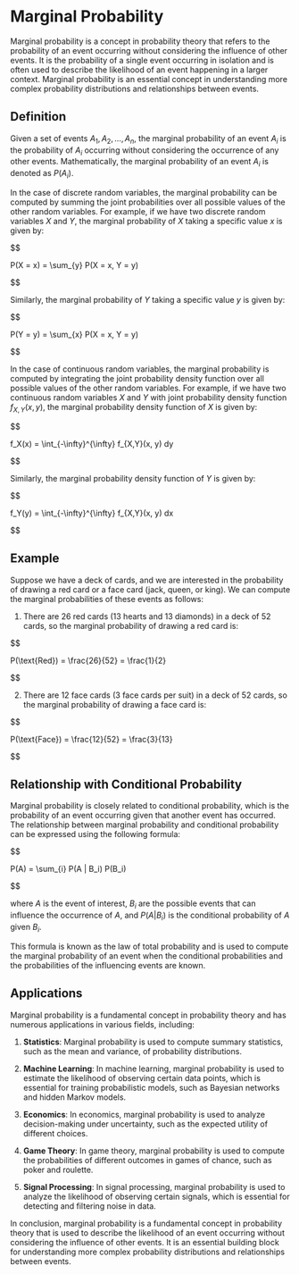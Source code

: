 # Marginal Probability

Marginal probability is a concept in probability theory that refers to the probability of an event occurring without considering the influence of other events. It is the probability of a single event occurring in isolation and is often used to describe the likelihood of an event happening in a larger context. Marginal probability is an essential concept in understanding more complex probability distributions and relationships between events.

## Definition

Given a set of events $A_1, A_2, \dots, A_n$, the marginal probability of an event $A_i$ is the probability of $A_i$ occurring without considering the occurrence of any other events. Mathematically, the marginal probability of an event $A_i$ is denoted as $P(A_i)$.

In the case of discrete random variables, the marginal probability can be computed by summing the joint probabilities over all possible values of the other random variables. For example, if we have two discrete random variables $X$ and $Y$, the marginal probability of $X$ taking a specific value $x$ is given by:


$$

P(X = x) = \sum_{y} P(X = x, Y = y)

$$


Similarly, the marginal probability of $Y$ taking a specific value $y$ is given by:


$$

P(Y = y) = \sum_{x} P(X = x, Y = y)

$$


In the case of continuous random variables, the marginal probability is computed by integrating the joint probability density function over all possible values of the other random variables. For example, if we have two continuous random variables $X$ and $Y$ with joint probability density function $f_{X,Y}(x, y)$, the marginal probability density function of $X$ is given by:


$$

f_X(x) = \int_{-\infty}^{\infty} f_{X,Y}(x, y) dy

$$


Similarly, the marginal probability density function of $Y$ is given by:


$$

f_Y(y) = \int_{-\infty}^{\infty} f_{X,Y}(x, y) dx

$$


## Example

Suppose we have a deck of cards, and we are interested in the probability of drawing a red card or a face card (jack, queen, or king). We can compute the marginal probabilities of these events as follows:

1. There are 26 red cards (13 hearts and 13 diamonds) in a deck of 52 cards, so the marginal probability of drawing a red card is:


$$

P(\text{Red}) = \frac{26}{52} = \frac{1}{2}

$$


2. There are 12 face cards (3 face cards per suit) in a deck of 52 cards, so the marginal probability of drawing a face card is:


$$

P(\text{Face}) = \frac{12}{52} = \frac{3}{13}

$$


## Relationship with Conditional Probability

Marginal probability is closely related to conditional probability, which is the probability of an event occurring given that another event has occurred. The relationship between marginal probability and conditional probability can be expressed using the following formula:


$$

P(A) = \sum_{i} P(A | B_i) P(B_i)

$$


where $A$ is the event of interest, $B_i$ are the possible events that can influence the occurrence of $A$, and $P(A | B_i)$ is the conditional probability of $A$ given $B_i$.

This formula is known as the law of total probability and is used to compute the marginal probability of an event when the conditional probabilities and the probabilities of the influencing events are known.

## Applications

Marginal probability is a fundamental concept in probability theory and has numerous applications in various fields, including:

1. **Statistics**: Marginal probability is used to compute summary statistics, such as the mean and variance, of probability distributions.

2. **Machine Learning**: In machine learning, marginal probability is used to estimate the likelihood of observing certain data points, which is essential for training probabilistic models, such as Bayesian networks and hidden Markov models.

3. **Economics**: In economics, marginal probability is used to analyze decision-making under uncertainty, such as the expected utility of different choices.

4. **Game Theory**: In game theory, marginal probability is used to compute the probabilities of different outcomes in games of chance, such as poker and roulette.

5. **Signal Processing**: In signal processing, marginal probability is used to analyze the likelihood of observing certain signals, which is essential for detecting and filtering noise in data.

In conclusion, marginal probability is a fundamental concept in probability theory that is used to describe the likelihood of an event occurring without considering the influence of other events. It is an essential building block for understanding more complex probability distributions and relationships between events.
